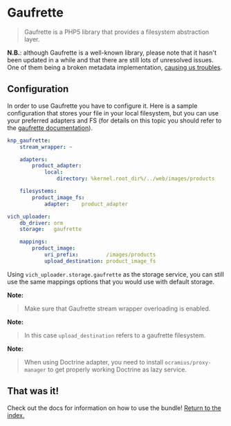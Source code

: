 Gaufrette
=========

> Gaufrette is a PHP5 library that provides a filesystem abstraction layer.

**N.B.**: although Gaufrette is a well-known library, please note that it hasn't been updated in a while and that there are still lots of unresolved issues. One of them being a broken metadata implementation, [causing us troubles](../known_issues.md#failed-to-set-metadata-before-uploading-the-file).


## Configuration

In order to use Gaufrette you have to configure it. Here is
a sample configuration that stores your file in your local filesystem,
but you can use your preferred adapters and FS (for details
on this topic you should refer to the [gaufrette documentation](https://github.com/KnpLabs/KnpGaufretteBundle)).

``` yaml
knp_gaufrette:
    stream_wrapper: ~

    adapters:
        product_adapter:
            local:
                directory: %kernel.root_dir%/../web/images/products

    filesystems:
        product_image_fs:
            adapter:    product_adapter

vich_uploader:
    db_driver: orm
    storage:   gaufrette

    mappings:
        product_image:
            uri_prefix:         /images/products
            upload_destination: product_image_fs
```

Using `vich_uploader.storage.gaufrette` as the storage service,
you can still use the same mappings options that you would
use with default storage.

**Note:**

> Make sure that Gaufrette stream wrapper overloading is enabled.

**Note:**

> In this case `upload_destination` refers to a gaufrette filesystem.

**Note:**

> When using Doctrine adapter, you need to install `ocramius/proxy-manager` to get properly working Doctrine as lazy service.

## That was it!

Check out the docs for information on how to use the bundle! [Return to the
index.](../index.md)
